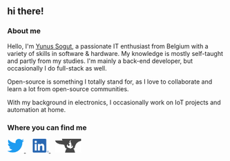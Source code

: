 ## hi there!

### About me
Hello, I'm [Yunus Sogut](https://github.com/Yunus1903), a passionate IT enthusiast from Belgium with a variety of skills in software & hardware.
My knowledge is mostly self-taught and partly from my studies. I'm mainly a back-end developer, but occasionally I do full-stack as well.

Open-source is something I totally stand for, as I love to collaborate and learn a lot from open-source communities.

With my background in electronics, I occasionally work on IoT projects and automation at home.

### Where you can find me
<a href="https://twitter.com/yunus1903dj">
	<img alt="Yunus's Twitter" height="32px" src="assets/twitter.svg" />
</a>
&nbsp;
<a href="https://www.linkedin.com/in/sogut-y">
	<img style="margin-left: 0.5rem" alt="Yunus's LinkedIn" height="32px" src="assets/linkedin.png" />
</a>
&nbsp;
<a href="https://www.curseforge.com/members/yunus1903/projects">
	<img style="margin-left: 0.2rem" alt="Yunus's CurseForge" height="32px" src="assets/curseforge.svg" />
</a>
